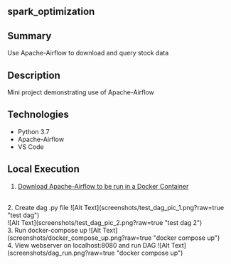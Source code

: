 ## spark_optimization

## Summary
Use Apache-Airflow to download and query stock data  

## Description
Mini project demonstrating use of Apache-Airflow

## Technologies
- Python 3.7
- Apache-Airflow
- VS Code

## Local Execution
1. [Download Apache-Airflow to be run in a Docker Container](https://towardsdatascience.com/run-airflow-docker-1b83a57616fb)
<br>
2. Create dag .py file
![Alt Text](screenshots/test_dag_pic_1.png?raw=true "test dag")
<br>
![Alt Text](screenshots/test_dag_pic_2.png?raw=true "test dag 2")
<br>
3. Run docker-compose up
![Alt Text](screenshots/docker_compose_up.png?raw=true "docker compose up")
<br>
4. View webserver on localhost:8080 and run DAG
![Alt Text](screenshots/dag_run.png?raw=true "docker compose up")

